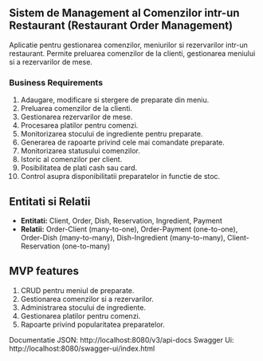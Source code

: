 ## Sistem de Management al Comenzilor intr-un Restaurant (Restaurant Order Management)
Aplicatie pentru gestionarea comenzilor, meniurilor si rezervarilor intr-un restaurant. Permite preluarea comenzilor de la clienti, gestionarea meniului si a rezervarilor de mese.

### Business Requirements
1. Adaugare, modificare si stergere de preparate din meniu.
2. Preluarea comenzilor de la clienti.
3. Gestionarea rezervarilor de mese.
4. Procesarea platilor pentru comenzi.
5. Monitorizarea stocului de ingrediente pentru preparate.
6. Generarea de rapoarte privind cele mai comandate preparate.
7. Monitorizarea statusului comenzilor.
8. Istoric al comenzilor per client.
9. Posibilitatea de plati cash sau card.
10. Control asupra disponibilitatii preparatelor in functie de stoc.

## Entitati si Relatii
* **Entitati:** Client, Order, Dish, Reservation, Ingredient, Payment
* **Relatii:** Order-Client (many-to-one), Order-Payment (one-to-one), Order-Dish (many-to-many), Dish-Ingredient (many-to-many), Client-Reservation (one-to-many)

## MVP features
1. CRUD pentru meniul de preparate.
2. Gestionarea comenzilor si a rezervarilor.
3. Administrarea stocului de ingrediente.
4. Gestionarea platilor pentru comenzi.
5. Rapoarte privind popularitatea preparatelor.


Documentatie JSON: http://localhost:8080/v3/api-docs
Swagger Ui: http://localhost:8080/swagger-ui/index.html